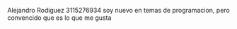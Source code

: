 
Alejandro Rodiguez 3115276934 
soy nuevo en temas de programacion, pero convencido que es lo que me gusta 